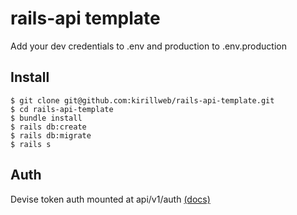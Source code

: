 # rails-api template

Add your dev credentials to .env and production to .env.production

## Install
    $ git clone git@github.com:kirillweb/rails-api-template.git
    $ cd rails-api-template
    $ bundle install
    $ rails db:create
    $ rails db:migrate
    $ rails s

## Auth
    
Devise token auth mounted at api/v1/auth [(docs)](https://github.com/lynndylanhurley/devise_token_auth#usage-tldr)

